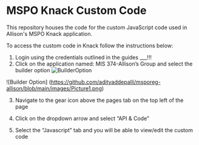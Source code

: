 # MSPO Knack Custom Code

This repository houses the code for the custom JavaScript code used in Allison's MSPO Knack application. 

To access the custom code in Knack follow the instructions below:
1.	Login using the credentials outlined in the guides ___!!!
2.	Click on the application named: MIS 374-Allison’s Group and select the builder option
![BuilderOption](https://github.com/adityaddepalli/msporeg-allison/blob/main/images/Picture1.png)

![Builder Option] (https://github.com/adityaddepalli/msporeg-allison/blob/main/images/Picture1.png)

3.	Navigate to the gear icon above the pages tab on the top left of the page
4.	Click on the dropdown arrow and select “API & Code”
 

5.	Select the “Javascript” tab and you will be able to view/edit the custom code
